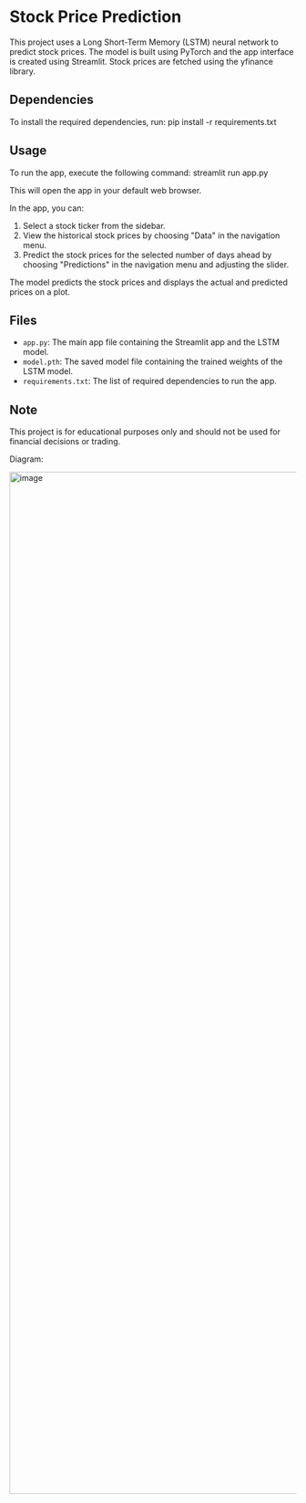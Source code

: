 # Stock Price Prediction

This project uses a Long Short-Term Memory (LSTM) neural network to predict stock prices. The model is built using PyTorch and the app interface is created using Streamlit. Stock prices are fetched using the yfinance library.

## Dependencies

To install the required dependencies, run:
pip install -r requirements.txt

## Usage

To run the app, execute the following command:
streamlit run app.py


This will open the app in your default web browser.

In the app, you can:

1. Select a stock ticker from the sidebar.
2. View the historical stock prices by choosing "Data" in the navigation menu.
3. Predict the stock prices for the selected number of days ahead by choosing "Predictions" in the navigation menu and adjusting the slider.

The model predicts the stock prices and displays the actual and predicted prices on a plot.

## Files

- `app.py`: The main app file containing the Streamlit app and the LSTM model.
- `model.pth`: The saved model file containing the trained weights of the LSTM model.
- `requirements.txt`: The list of required dependencies to run the app.

## Note

This project is for educational purposes only and should not be used for financial decisions or trading.

Diagram:

<img width="1792" alt="image" src="https://user-images.githubusercontent.com/111610085/236722217-a4b4a9d6-172d-4446-a8c7-613a9af8cb23.png">


